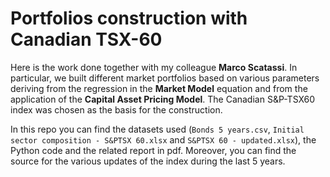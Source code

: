 # Portfolios construction with Canadian TSX-60

Here is the work done together with my colleague **Marco Scatassi**. In particular, we built different market portfolios based on various parameters deriving from the regression in the **Market Model** equation and from the application of the **Capital Asset Pricing Model**. The Canadian S&P-TSX60 index was chosen as the basis for the construction.

In this repo you can find the datasets used (`Bonds 5 years.csv`, `Initial sector composition - S&PTSX 60.xlsx` and `S&PTSX 60 - updated.xlsx`), the Python code and the related report in pdf. Moreover, you can find the source for the various updates of the index during the last 5 years.
